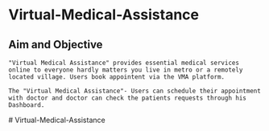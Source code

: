 # Virtual-Medical-Assistance

## Aim and Objective

    "Virtual Medical Assistance" provides essential medical services online to everyone hardly matters you live in metro or a remotely located village. Users book appointent via the VMA platform.

    The "Virtual Medical Assistance"- Users can schedule their appointment with doctor and doctor can check the patients requests through his Dashboard.
#   V i r t u a l - M e d i c a l - A s s i s t a n c e  
 